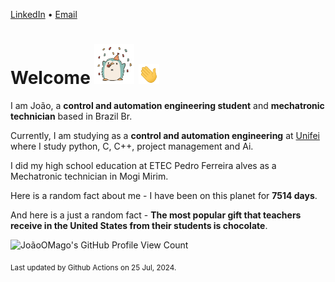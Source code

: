 [LinkedIn](https://www.linkedin.com/in/joão-pedro-gozzoli-b95641301/) &bull;
[Email](joaopedrogozzoli@gmail.com)

# Welcome <img src="happy.gif" height="64px" /> <img src="wave.gif" height="32px" />

I am João, a  **control and automation engineering student** and **mechatronic technician** based in Brazil Br.

Currently, I am studying as a **control and automation engineering** at [Unifei](https://unifei.edu.br) where I study python, C, C++, project management and Ai.

I did my high school education at ETEC Pedro Ferreira alves as a Mechatronic technician in Mogi Mirim.

Here is a random fact about me - I have been on this planet for **7514 days**.

And here is a just a random fact -  **The most popular gift that teachers receive in the United States from their students is chocolate**.

![JoãoOMago's GitHub Profile View Count](https://komarev.com/ghpvc/?username=JoaoOMago)

<sub>Last updated by Github Actions on 25 Jul, 2024.</sub>
